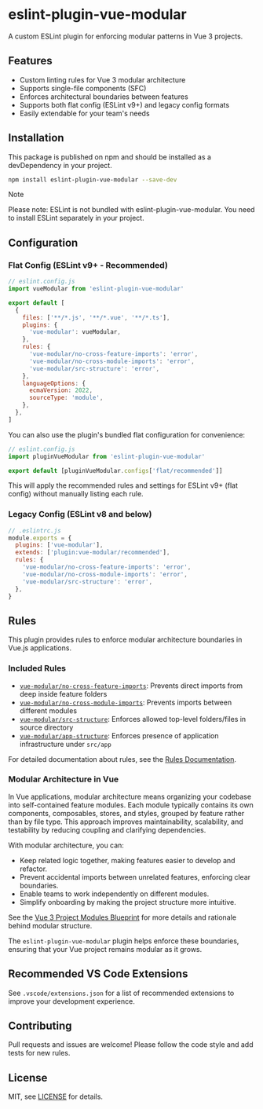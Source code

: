 # eslint-plugin-vue-modular

A custom ESLint plugin for enforcing modular patterns in Vue 3 projects.

## Features

- Custom linting rules for Vue 3 modular architecture
- Supports single-file components (SFC)
- Enforces architectural boundaries between features
- Supports both flat config (ESLint v9+) and legacy config formats
- Easily extendable for your team's needs

## Installation

This package is published on npm and should be installed as a devDependency in your project.

```bash
npm install eslint-plugin-vue-modular --save-dev
```

> [!NOTE]  
> Please note: ESLint is not bundled with eslint-plugin-vue-modular. You need to install ESLint separately in your project.

## Configuration

### Flat Config (ESLint v9+ - Recommended)

```js
// eslint.config.js
import vueModular from 'eslint-plugin-vue-modular'

export default [
  {
    files: ['**/*.js', '**/*.vue', '**/*.ts'],
    plugins: {
      'vue-modular': vueModular,
    },
    rules: {
      'vue-modular/no-cross-feature-imports': 'error',
      'vue-modular/no-cross-module-imports': 'error',
      'vue-modular/src-structure': 'error',
    },
    languageOptions: {
      ecmaVersion: 2022,
      sourceType: 'module',
    },
  },
]
```

You can also use the plugin's bundled flat configuration for convenience:

```js
// eslint.config.js
import pluginVueModular from 'eslint-plugin-vue-modular'

export default [pluginVueModular.configs['flat/recommended']]
```

This will apply the recommended rules and settings for ESLint v9+ (flat config) without manually listing each rule.

### Legacy Config (ESLint v8 and below)

```js
// .eslintrc.js
module.exports = {
  plugins: ['vue-modular'],
  extends: ['plugin:vue-modular/recommended'],
  rules: {
    'vue-modular/no-cross-feature-imports': 'error',
    'vue-modular/no-cross-module-imports': 'error',
    'vue-modular/src-structure': 'error',
  },
}
```

## Rules

This plugin provides rules to enforce modular architecture boundaries in Vue.js applications.

### Included Rules

- [`vue-modular/no-cross-feature-imports`](./docs/rules/no-cross-feature-imports.md): Prevents direct imports from deep inside feature folders
- [`vue-modular/no-cross-module-imports`](./docs/rules/no-cross-module-imports.md): Prevents imports between different modules
- [`vue-modular/src-structure`](./docs/rules/src-structure.md): Enforces allowed top-level folders/files in source directory
- [`vue-modular/app-structure`](./docs/rules/app-structure.md): Enforces presence of application infrastructure under `src/app`

For detailed documentation about rules, see the [Rules Documentation](./docs/rules.md).

### Modular Architecture in Vue

In Vue applications, modular architecture means organizing your codebase into self-contained feature modules. Each module typically contains its own components, composables, stores, and styles, grouped by feature rather than by file type. This approach improves maintainability, scalability, and testability by reducing coupling and clarifying dependencies.

With modular architecture, you can:

- Keep related logic together, making features easier to develop and refactor.
- Prevent accidental imports between unrelated features, enforcing clear boundaries.
- Enable teams to work independently on different modules.
- Simplify onboarding by making the project structure more intuitive.

See the [Vue 3 Project Modules Blueprint](./docs/vue3-project-modules-blueprint.md) for more details and rationale behind modular structure.

The `eslint-plugin-vue-modular` plugin helps enforce these boundaries, ensuring that your Vue project remains modular as it grows.

## Recommended VS Code Extensions

See `.vscode/extensions.json` for a list of recommended extensions to
improve your development experience.

## Contributing

Pull requests and issues are welcome! Please follow the code style and add
tests for new rules.

## License

MIT, see [LICENSE](./LICENSE) for details.
